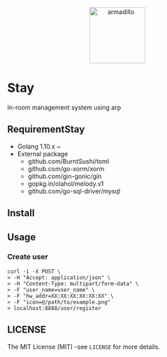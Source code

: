 <div align="center">
<img src="https://github.com/yudaishimanaka//blob/master/images/analysis.png" alt="armadillo" width="128" height="128">
</div>

# Stay
In-room management system using arp

## RequirementStay
- Golang 1.10.x ~
- External package
  - github.com/BurntSushi/toml
  - github.com/go-xorm/xorm
  - github.com/gin-gonic/gin
  - gopkg.in/olahol/melody.v1
  - github.com/go-sql-driver/mysql

## Install

## Usage

### Create user
```
curl -i -X POST \
> -H "Accept: application/json" \
> -H "Content-Type: multipart/form-data" \
> -F "user_name=user_name" \
> -F "hw_addr=XX:XX:XX:XX:XX:XX" \
> -F "icon=@/path/to/example.png"
> localhost:8888/user/register
```

## LICENSE
The MIT License (MIT) -see `LICENSE` for more details.
